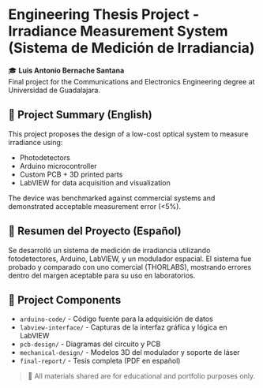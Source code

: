 # Engineering Thesis Project - Irradiance Measurement System (Sistema de Medición de Irradiancia)

🎓 **Luis Antonio Bernache Santana**  
Final project for the Communications and Electronics Engineering degree at Universidad de Guadalajara.

## 📌 Project Summary (English)
This project proposes the design of a low-cost optical system to measure irradiance using:
- Photodetectors
- Arduino microcontroller
- Custom PCB + 3D printed parts
- LabVIEW for data acquisition and visualization

The device was benchmarked against commercial systems and demonstrated acceptable measurement error (<5%).

## 📌 Resumen del Proyecto (Español)
Se desarrolló un sistema de medición de irradiancia utilizando fotodetectores, Arduino, LabVIEW, y un modulador espacial. El sistema fue probado y comparado con uno comercial (THORLABS), mostrando errores dentro del margen aceptable para su uso en laboratorios.

## 🧩 Project Components
- `arduino-code/` - Código fuente para la adquisición de datos
- `labview-interface/` - Capturas de la interfaz gráfica y lógica en LabVIEW
- `pcb-design/` - Diagramas del circuito y PCB
- `mechanical-design/` - Modelos 3D del modulador y soporte de láser
- `final-report/` - Tesis completa (PDF en español)

> 📘 All materials shared are for educational and portfolio purposes only.

